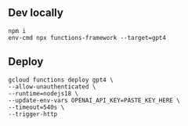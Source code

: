 ## Dev locally

```
npm i
env-cmd npx functions-framework --target=gpt4
```

## Deploy

```
gcloud functions deploy gpt4 \
--allow-unauthenticated \
--runtime=nodejs18 \
--update-env-vars OPENAI_API_KEY=PASTE_KEY_HERE \
--timeout=540s \
--trigger-http
```
